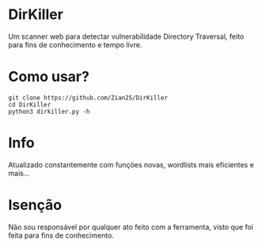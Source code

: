 # DirKiller
Um scanner web para detectar vulnerabilidade Directory Traversal, feito para fins de conhecimento e tempo livre.

# Como usar?
```
git clone https://github.com/Zian25/DirKiller
cd DirKiller
python3 dirkiller.py -h
```
# Info
Atualizado constantemente com funções novas, wordlists mais eficientes e mais...

# Isenção
Não sou responsável por qualquer ato feito com a ferramenta, visto que foi feita para fins de conhecimento.
